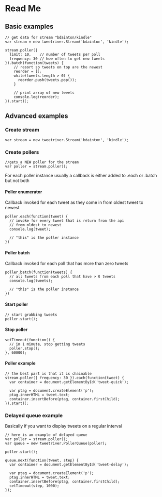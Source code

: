 # Read Me

## Basic examples

    // get data for stream "bdainton/kindle"
    var stream = new tweetriver.Stream('bdainton', 'kindle');

    stream.poller({
      limit: 10,    // number of tweets per poll
      frequency: 30 // how often to get new tweets
    }).batch(function(tweets) {
        // resort so tweets on top are the newest
        reorder = [];
        while(tweets.length > 0) {
          reorder.push(tweets.pop());
        }
        
        // print array of new tweets
        console.log(reorder);
    }).start();

## Advanced examples

### Create stream

    var stream = new tweetriver.Stream('bdainton', 'kindle');

### Create pollers

    //gets a NEW poller for the stream
    var poller = stream.poller();

For each poller instance usually a callback is either added to .each or .batch but not both

#### Poller enumerator

Callback invoked for each tweet as they come in from oldest tweet to newest

    poller.each(function(tweet) {
      // invoke for every tweet that is return from the api
      // from oldest to newest
      console.log(tweet);
  
      // "this" is the poller instance
    })

#### Poller batch

Callback invoked for each poll that has more than zero tweets

    poller.batch(function(tweets) {
      // all tweets from each poll that have > 0 tweets
      console.log(tweets);
  
      // "this" is the poller instance
    })

#### Start poller

    // start grabbing tweets
    poller.start();

#### Stop poller

    setTimeout(function() {
      // in 1 minute, stop getting tweets
      poller.stop();
    }, 60000);


#### Poller example

    // the best part is that it is chainable
    stream.poller({ frequency: 30 }).each(function(tweet) {
      var container = document.getElementById('tweet-quick');
  
      var ptag = document.createElement('p');
      ptag.innerHTML = tweet.text;
      container.insertBefore(ptag, container.firstChild);
    }).start();

### Delayed queue example

Basically if you want to display tweets on a regular interval

    // here is an example of delayed queue
    var poller = stream.poller();
    var queue = new tweetriver.PollerQueue(poller);

    poller.start();

    queue.next(function(tweet, step) {
      var container = document.getElementById('tweet-delay');
  
      var ptag = document.createElement('p');
      ptag.innerHTML = tweet.text;
      container.insertBefore(ptag, container.firstChild);
      setTimeout(step, 1000);
    });